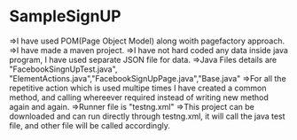 # SampleSignUP
=>I have used POM(Page Object Model) along woith pagefactory approach.
=>I have made a maven project.
=>I have not hard coded any data inside java program, I have used separate JSON file for data.
=>Java Files details are "FacebookSingnUpTest.java", "ElementActions.java","FacebookSignUpPage.java","Base.java"
=>For all the repetitive action which is used multipe times I have created a common method, and calling whereever required instead of writing new method again and again.
=>Runner file is "testng.xml"
=>This project can be downloaded and can run directly through testng.xml, it will call the java test file, and other file will be called accordingly.

